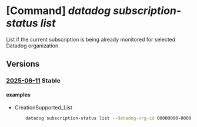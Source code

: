 # [Command] _datadog subscription-status list_

List if the current subscription is being already monitored for selected Datadog organization.

## Versions

### [2025-06-11](/Resources/mgmt-plane/L3N1YnNjcmlwdGlvbnMve30vcHJvdmlkZXJzL21pY3Jvc29mdC5kYXRhZG9nL3N1YnNjcmlwdGlvbnN0YXR1c2Vz/2025-06-11.xml) **Stable**

<!-- mgmt-plane /subscriptions/{}/providers/microsoft.datadog/subscriptionstatuses 2025-06-11 -->

#### examples

- CreationSupported_List
    ```bash
        datadog subscription-status list --datadog-org-id 00000000-0000-0000-0000
    ```
